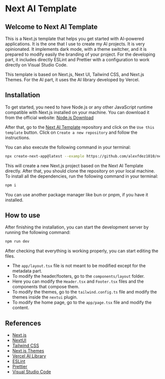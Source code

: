 # Next AI Template

## Welcome to Next AI Template

This is a Next.js template that helps you get started with AI-powered applications. It is the one that I use to create my AI projects. It is very opinionated. It implements dark mode, with a theme switcher, and it is prepared to modify easily the branding of your project. For the developing part, it includes directly ESLint and Prettier with a configuration to work directly on Visual Studio Code.

This template is based on Next.js, Next UI, Tailwind CSS, and Next.js Themes. For the AI part, it uses the AI library developed by Vercel.

## Installation

To get started, you need to have Node.js or any other JavaScript runtime compatible with Next.js installed on your machine. You can download it from the official website: [Node.js Download](https://nodejs.org/en/download/)

After that, go to the [Next AI Template](https://github.com/alexfdez1010/next-template) repository and click on the `Use this template` button. Click on `Create a new repository` and follow the instructions.

You can also execute the following command in your terminal:

```sh
npx create-next-app@latest --example https://github.com/alexfdez1010/next-template
```

This will create a new Next.js project based on the Next AI Template directly. After that, you should clone the repository on your local machine. To install all the dependencies, run the following command in your terminal:

```sh
npm i
```

You can use another package manager like bun or pnpm, if you have it installed.

## How to use

After finishing the installation, you can start the development server by running the following command:

```sh
npm run dev
```

After checking that everything is working properly, you can start editing the files. 

- The `app/layout.tsx` file is not meant to be modified except for the metadata part.
- To modify the header/footers, go to the `components/layout` folder.
- Here you can modify the `Header.tsx` and `Footer.tsx` files and the components that compose them.
- To modify the themes, go to the `tailwind.config.ts` file and modify the themes inside the `nextui` plugin.
- To modify the home page, go to the `app/page.tsx` file and modify the content.

## References

- [Next.js](https://nextjs.org/)
- [NextUI](https://nextui.org/)
- [Tailwind CSS](https://tailwindcss.com/)
- [Next.js Themes](https://github.com/pacocoursey/next-themes)
- [Vercel AI Library](https://sdk.vercel.ai)
- [ESLint](https://eslint.org/)
- [Prettier](https://prettier.io/)
- [Visual Studio Code](https://code.visualstudio.com/)